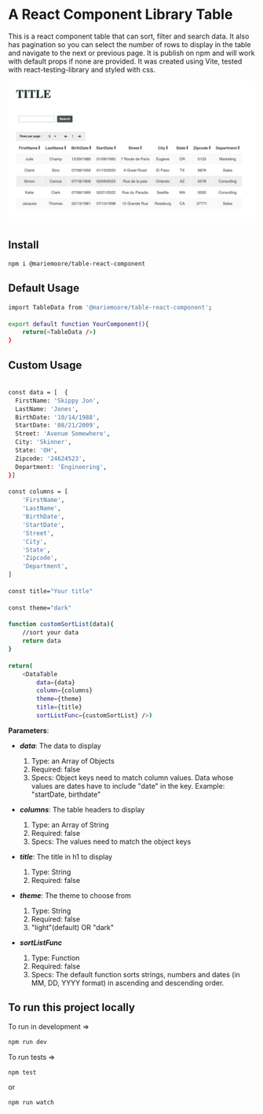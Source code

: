 # A React Component Library Table

This is a react component table that can sort, filter and search data. It also has pagination so you can select the number of rows to display in the table and navigate to the next or previous page. It is publish on npm and will work with default props if none are provided.
It was created using Vite, tested with react-testing-library and styled with css.

![Demo of table displaying data with its default props](./../src/lib/assets/table.png)

## Install

```bash
npm i @mariemoore/table-react-component
```

## Default Usage

```bash
import TableData from '@mariemoore/table-react-component';

export default function YourComponent(){
    return(<TableData />)
}
```

## Custom Usage

```bash

const data = [  {
  FirstName: 'Skippy Jon',
  LastName: 'Jones',
  BirthDate: '10/14/1988',
  StartDate: '08/21/2009',
  Street: 'Avenue Somewhere',
  City: 'Skinner',
  State: 'OH',
  Zipcode: '24624523',
  Department: 'Engineering',
}]

const columns = [
    'FirstName',
    'LastName',
    'BirthDate',
    'StartDate',
    'Street',
    'City',
    'State',
    'Zipcode',
    'Department',
]

const title="Your title"

const theme="dark"

function customSortList(data){
    //sort your data
    return data
}

return(
    <DataTable
        data={data}
        column={columns}
        theme={theme}
        title={title}
        sortListFunc={customSortList} />)
```

**Parameters**:

- **_data_**: The data to display

  1. Type: an Array of Objects
  2. Required: false
  3. Specs: Object keys need to match column values. Data whose values are dates have to include "date" in the key. Example: "startDate, birthdate"

- **_columns_**: The table headers to display

  1. Type: an Array of String
  2. Required: false
  3. Specs: The values need to match the object keys

- **_title_**: The title in h1 to display

  1. Type: String
  2. Required: false

- **_theme_**: The theme to choose from

  1. Type: String
  2. Required: false
  3. "light"(default) OR "dark"

- **_sortListFunc_**

  1. Type: Function
  2. Required: false
  3. Specs: The default function sorts strings, numbers and dates (in MM, DD, YYYY format) in ascending and descending order.

## To run this project locally

To run in development =>

```bash
npm run dev
```

To run tests =>

```bash
npm test
```

or

```bash
npm run watch
```
